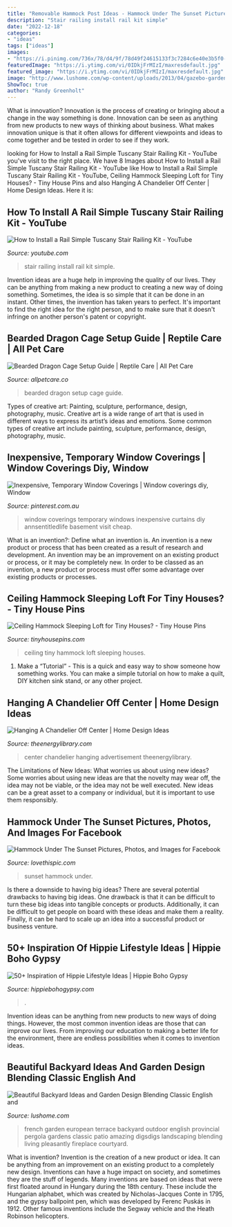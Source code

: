 ```yaml
---
title: "Removable Hammock Post Ideas - Hammock Under The Sunset Pictures, Photos, And Images For Facebook"
description: "Stair railing install rail kit simple"
date: "2022-12-18"
categories:
- "ideas"
tags: ["ideas"]
images:
- "https://i.pinimg.com/736x/78/d4/9f/78d49f24615133f3c7284c6e40e3b5f0--temporary-window-coverings-temporary-curtains.jpg"
featuredImage: "https://i.ytimg.com/vi/0IDkjFrMIzI/maxresdefault.jpg"
featured_image: "https://i.ytimg.com/vi/0IDkjFrMIzI/maxresdefault.jpg"
image: "http://www.lushome.com/wp-content/uploads/2013/04/gazebo-garden-design-backyard-landscaping-ideas-5.jpg"
ShowToc: true
author: "Randy Greenholt"
---
```



What is innovation?
Innovation is the process of creating or bringing about a change in the way something is done. Innovation can be seen as anything from new products to new ways of thinking about business. What makes innovation unique is that it often allows for different viewpoints and ideas to come together and be tested in order to see if they work.

	

		
looking for How to Install a Rail Simple Tuscany Stair Railing Kit - YouTube you've visit to the right place. We have 8 Images about How to Install a Rail Simple Tuscany Stair Railing Kit - YouTube like How to Install a Rail Simple Tuscany Stair Railing Kit - YouTube, Ceiling Hammock Sleeping Loft for Tiny Houses? - Tiny House Pins and also Hanging A Chandelier Off Center | Home Design Ideas. Here it is:
		
    
## How To Install A Rail Simple Tuscany Stair Railing Kit - YouTube

<img loading=lazy src="https://i.ytimg.com/vi/0IDkjFrMIzI/maxresdefault.jpg" onerror="this.onerror=null;this.src='https://tse1.mm.bing.net/th?id=OIP.2rwNMD8GM2i66VH30aXqugHaEK&amp;pid=15.1';" alt="How to Install a Rail Simple Tuscany Stair Railing Kit - YouTube">

_Source: youtube.com_

>stair railing install rail kit simple. 

	

Invention ideas are a huge help in improving the quality of our lives. They can be anything from making a new product to creating a new way of doing something. Sometimes, the idea is so simple that it can be done in an instant. Other times, the invention has taken years to perfect. It's important to find the right idea for the right person, and to make sure that it doesn't infringe on another person's patent or copyright.

    
## Bearded Dragon Cage Setup Guide | Reptile Care | All Pet Care

<img loading=lazy src="https://allpetcare.co/wp-content/uploads/2020/01/Bearded-Dragon-Cage-Setup-33.jpg" onerror="this.onerror=null;this.src='https://tse3.mm.bing.net/th?id=OIP.9eGXJY51jZeiIos8zMgFZAHaE8&amp;pid=15.1';" alt="Bearded Dragon Cage Setup Guide | Reptile Care | All Pet Care">

_Source: allpetcare.co_

>bearded dragon setup cage guide. 

	

Types of creative art: Painting, sculpture, performance, design, photography, music.
Creative art is a wide range of art that is used in different ways to express its artist’s ideas and emotions. Some common types of creative art include painting, sculpture, performance, design, photography, music.

    
## Inexpensive, Temporary Window Coverings | Window Coverings Diy, Window

<img loading=lazy src="https://i.pinimg.com/736x/78/d4/9f/78d49f24615133f3c7284c6e40e3b5f0--temporary-window-coverings-temporary-curtains.jpg" onerror="this.onerror=null;this.src='https://tse1.mm.bing.net/th?id=OIP.-uE3GooSeh2SnVDH1zg89AHaE8&amp;pid=15.1';" alt="Inexpensive, Temporary Window Coverings | Window coverings diy, Window">

_Source: pinterest.com.au_

>window coverings temporary windows inexpensive curtains diy annsentitledlife basement visit cheap. 

	

What is an invention?: Define what an invention is.
An invention is a new product or process that has been created as a result of research and development. An invention may be an improvement on an existing product or process, or it may be completely new. In order to be classed as an invention, a new product or process must offer some advantage over existing products or processes.

    
## Ceiling Hammock Sleeping Loft For Tiny Houses? - Tiny House Pins

<img loading=lazy src="http://tinyhousepins.com/wp-content/uploads/2013/08/ceiling-hammock-sleeping-loft-for-tiny-houses.jpg" onerror="this.onerror=null;this.src='https://tse2.mm.bing.net/th?id=OIP.9Uf-v5mJPjSId6igrsxL2QHaJm&amp;pid=15.1';" alt="Ceiling Hammock Sleeping Loft for Tiny Houses? - Tiny House Pins">

_Source: tinyhousepins.com_

>ceiling tiny hammock loft sleeping houses. 

	

1. Make a “Tutorial” - This is a quick and easy way to show someone how something works. You can make a simple tutorial on how to make a quilt, DIY kitchen sink stand, or any other project. 

    
## Hanging A Chandelier Off Center | Home Design Ideas

<img loading=lazy src="https://www.theenergylibrary.com/wp-content/uploads/2015/09/hanging-a-chandelier-off-center.jpg" onerror="this.onerror=null;this.src='https://tse4.mm.bing.net/th?id=OIP.6bFbXmtNhjjqFCLtwFIpGAHaLQ&amp;pid=15.1';" alt="Hanging A Chandelier Off Center | Home Design Ideas">

_Source: theenergylibrary.com_

>center chandelier hanging advertisement theenergylibrary. 

	

The Limitations of New Ideas: What worries us about using new ideas?
Some worries about using new ideas are that the novelty may wear off, the idea may not be viable, or the idea may not be well executed. New ideas can be a great asset to a company or individual, but it is important to use them responsibly.

    
## Hammock Under The Sunset Pictures, Photos, And Images For Facebook

<img loading=lazy src="http://www.lovethispic.com/uploaded_images/152241-Hammock-Under-The-Sunset.jpg" onerror="this.onerror=null;this.src='https://tse3.mm.bing.net/th?id=OIP.nzNr0jT5C8i2AZKk5rTjgAHaLH&amp;pid=15.1';" alt="Hammock Under The Sunset Pictures, Photos, and Images for Facebook">

_Source: lovethispic.com_

>sunset hammock under. 

	

Is there a downside to having big ideas?
There are several potential drawbacks to having big ideas. One drawback is that it can be difficult to turn these big ideas into tangible concepts or products. Additionally, it can be difficult to get people on board with these ideas and make them a reality. Finally, it can be hard to scale up an idea into a successful product or business venture.

    
## 50+ Inspiration Of Hippie Lifestyle Ideas | Hippie Boho Gypsy

<img loading=lazy src="https://hippiebohogypsy.com/wp-content/uploads/2020/07/hippie-Lifestyle-40.jpg" onerror="this.onerror=null;this.src='https://tse2.mm.bing.net/th?id=OIP.NLTHLXM5cf0IdnB4xjwyFQHaHa&amp;pid=15.1';" alt="50+ Inspiration of Hippie Lifestyle Ideas | Hippie Boho Gypsy">

_Source: hippiebohogypsy.com_

>. 

	

Invention ideas can be anything from new products to new ways of doing things. However, the most common invention ideas are those that can improve our lives. From improving our education to making a better life for the environment, there are endless possibilities when it comes to invention ideas.

    
## Beautiful Backyard Ideas And Garden Design Blending Classic English And

<img loading=lazy src="http://www.lushome.com/wp-content/uploads/2013/04/gazebo-garden-design-backyard-landscaping-ideas-5.jpg" onerror="this.onerror=null;this.src='https://tse3.mm.bing.net/th?id=OIP.twB-NxodYJcLupKyM48PQwHaFj&amp;pid=15.1';" alt="Beautiful Backyard Ideas and Garden Design Blending Classic English and">

_Source: lushome.com_

>french garden european terrace backyard outdoor english provincial pergola gardens classic patio amazing digsdigs landscaping blending living pleasantly fireplace courtyard. 

	

What is invention?
Invention is the creation of a new product or idea. It can be anything from an improvement on an existing product to a completely new design. Inventions can have a huge impact on society, and sometimes they are the stuff of legends.
Many inventions are based on ideas that were first floated around in Hungary during the 18th century. These include the Hungarian alphabet, which was created by Nicholas-Jacques Conte in 1795, and the gypsy ballpoint pen, which was developed by Ferenc Puskás in 1912. Other famous inventions include the Segway vehicle and the Heath Robinson helicopters.

